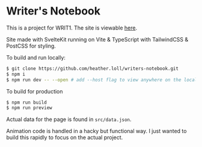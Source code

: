 # Writer's Notebook

This is a project for WRIT1. The site is viewable [here](https://writersnotebook.heather.lol).

Site made with SvelteKit running on Vite & TypeScript with TailwindCSS & PostCSS for styling.

To build and run locally:

```sh
$ git clone https://github.com/heather.loll/writers-notebook.git
$ npm i
$ npm run dev -- --open # add --host flag to view anywhere on the local network.
```

To build for production

```sh
$ npm run build
$ npm run preview
```

Actual data for the page is found in `src/data.json`.

Animation code is handled in a hacky but functional way. I just wanted to build this rapidly to focus on the actual project.
